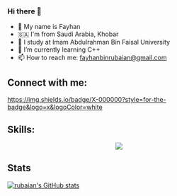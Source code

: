 ### Hi there 👋


- 👦 My name is Fayhan
- 🇸🇦 I'm from Saudi Arabia, Khobar
- 🏫 I study at Imam Abdulrahman Bin Faisal University
- 🌱 I’m currently learning C++
- 📫 How to reach me: fayhanbinrubaian@gmail.com
## Connect with me:
https://img.shields.io/badge/X-000000?style=for-the-badge&logo=x&logoColor=white


## Skills:
<p align="center">
  <a href="https://skillicons.dev">
    <img src="https://skillicons.dev/icons?i=ae,html,js,c,css,cpp,py" />
  </a>
</p>

## Stats
[![rubaian's GitHub stats](https://github-readme-stats.vercel.app/api?username=rubaian)](https://github.com/rubaian/github-readme-stats)
